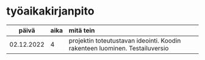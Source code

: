 # työaikakirjanpito

| päivä | aika | mitä tein  |
| :----:|:-----| :-----|
| 02.12.2022 | 4 | projektin toteutustavan ideointi. Koodin rakenteen luominen. Testailuversio |
